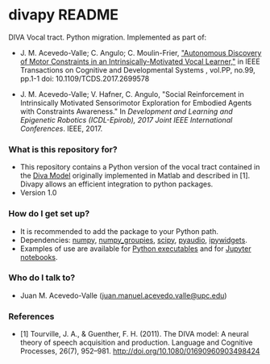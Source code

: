 # divapy README #

DIVA Vocal tract. Python migration. Implemented as part of:

* J. M. Acevedo-Valle; C. Angulo; C. Moulin-Frier, ["Autonomous Discovery of Motor Constraints in an Intrinsically-Motivated Vocal Learner,"](http://ieeexplore.ieee.org/stamp/stamp.jsp?tp=&arnumber=7914655&isnumber=7422051) in IEEE Transactions on Cognitive and Developmental Systems , vol.PP, no.99, pp.1-1
doi: 10.1109/TCDS.2017.2699578

* J. M. Acevedo-Valle; V. Hafner, C. Angulo, "Social Reinforcement in Intrinsically Motivated Sensorimotor Exploration for Embodied Agents with Constraints Awareness." In _Development and Learning and Epigenetic Robotics (ICDL-Epirob), 2017 Joint IEEE International Conferences_. IEEE, 2017.

### What is this repository for? ###

* This repository contains a Python version of the vocal tract contained in the [Diva Model](http://sites.bu.edu/guentherlab/software/diva-source-code/) originally implemented in Matlab and described in [1]. Divapy allows an efficient integration to python packages.
* Version 1.0

### How do I get set up? ###

* It is recommended to add the package to your Python path.
* Dependencies: [numpy](http://www.numpy.org/), [numpy_groupies](https://pypi.python.org/pypi/numpy_groupies), [scipy](https://www.scipy.org/), [pyaudio](https://pypi.python.org/pypi/PyAudio), [ipywidgets](https://ipywidgets.readthedocs.io/en/latest/user_install.html).
* Examples of use are available for [Python executables](https://github.com/yumilceh/divapy/tree/master/Executables) and for [Jupyter notebooks](https://github.com/yumilceh/divapy/tree/master/Notebooks).

### Who do I talk to? ###

* Juan M. Acevedo-Valle (juan.manuel.acevedo.valle@upc.edu)

### References ###
* [1] Tourville, J. A., & Guenther, F. H. (2011). The DIVA model: A neural theory of speech acquisition and production. Language and Cognitive Processes, 26(7), 952–981. http://doi.org/10.1080/01690960903498424

